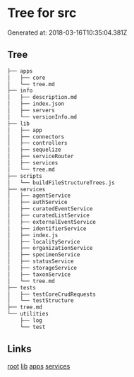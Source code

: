 # Tree for src
Generated at: 2018-03-16T10:35:04.381Z
## Tree
```bash
├── apps
│   ├── core
│   └── tree.md
├── info
│   ├── description.md
│   ├── index.json
│   ├── servers
│   └── versionInfo.md
├── lib
│   ├── app
│   ├── connectors
│   ├── controllers
│   ├── sequelize
│   ├── serviceRouter
│   ├── services
│   └── tree.md
├── scripts
│   └── buildFileStructureTrees.js
├── services
│   ├── agentService
│   ├── authService
│   ├── curatedEventService
│   ├── curatedListService
│   ├── externalEventService
│   ├── identifierService
│   ├── index.js
│   ├── localityService
│   ├── organizationService
│   ├── specimenService
│   ├── statusService
│   ├── storageService
│   ├── taxonService
│   └── tree.md
├── tests
│   ├── testCoreCrudRequests
│   └── testStructure
├── tree.md
└── utilities
    ├── log
    └── test

```

## Links
[root](../tree.md)
[lib](lib/tree.md)
[apps](apps/tree.md)
[services](services/tree.md)